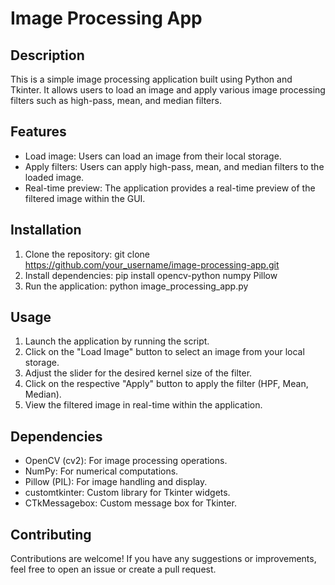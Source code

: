 # Image Processing App

## Description
This is a simple image processing application built using Python and Tkinter. It allows users to load an image and apply various image processing filters such as high-pass, mean, and median filters.

## Features
- Load image: Users can load an image from their local storage.
- Apply filters: Users can apply high-pass, mean, and median filters to the loaded image.
- Real-time preview: The application provides a real-time preview of the filtered image within the GUI.

## Installation
1. Clone the repository:
  git clone https://github.com/your_username/image-processing-app.git
2. Install dependencies:
  pip install opencv-python numpy Pillow
3. Run the application:
  python image_processing_app.py

## Usage
1. Launch the application by running the script.
2. Click on the "Load Image" button to select an image from your local storage.
3. Adjust the slider for the desired kernel size of the filter.
4. Click on the respective "Apply" button to apply the filter (HPF, Mean, Median).
5. View the filtered image in real-time within the application.

## Dependencies
- OpenCV (cv2): For image processing operations.
- NumPy: For numerical computations.
- Pillow (PIL): For image handling and display.
- customtkinter: Custom library for Tkinter widgets.
- CTkMessagebox: Custom message box for Tkinter.

## Contributing
Contributions are welcome! If you have any suggestions or improvements, feel free to open an issue or create a pull request.
